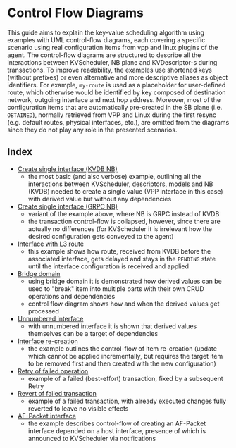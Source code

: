 # Control Flow Diagrams

This guide aims to explain the key-value scheduling algorithm using examples
with UML control-flow diagrams, each covering a specific scenario using real
configuration items from vpp and linux plugins of the agent. The control-flow
diagrams are structured to describe all the interactions between KVScheduler, NB
plane and KVDescriptor-s during transactions. To improve readability, the examples
use shortened keys (without prefixes) or even alternative and more descriptive
aliases as object identifiers. For example, `my-route` is used as a placeholder
for user-defined route, which otherwise would be identified by key composed
of destination network, outgoing interface and next hop address. Moreover, most
of the configuration items that are automatically pre-created in the SB plane
(i.e. `OBTAINED`), normally retrieved from VPP and Linux during the first resync
(e.g. default routes, physical interfaces, etc.), are omitted from the diagrams
since they do not play any role in the presented scenarios.


## Index

* [Create single interface (KVDB NB)][create-interface-kvdb]
  - the most basic (and also verbose) example, outlining all the interactions
    between KVScheduler, descriptors, models and NB (KVDB) needed to create
    a single value (VPP interface in this case) with derived value but without
    any dependencies
* [Create single interface (GRPC NB)][create-interface-grpc]
  - variant of the example above, where NB is GRPC instead of KVDB
  - the transaction control-flow is collapsed, however, since there are actually
    no differences (for KVScheduler it is irrelevant how the desired
    configuration gets conveyed to the agent)
* [Interface with L3 route][interface-and-route]
  - this example shows how route, received from KVDB before the associated
    interface, gets delayed and stays in the `PENDING` state until the interface
    configuration is received and applied
* [Bridge domain][bridge-domain]
  - using bridge domain it is demonstrated how derived values can be used to
    "break" item into multiple parts with their own CRUD operations and
    dependencies
  - control flow diagram shows how and when the derived values get processed
* [Unnumbered interface][unnumbered-interface]
  - with unnumbered interface it is shown that derived values themselves can be
    a target of dependencies
* [Interface re-creation][recreate-interface]
  - the example outlines the control-flow of item re-creation (update which
    cannot be applied incrementally, but requires the target item to be removed
    first and then created with the new configuration)
* [Retry of failed operation][retry-failed-ops]
  - example of a failed (best-effort) transaction, fixed by a subsequent Retry
* [Revert of failed transaction][revert-failed-txn]
  - example of a failed transaction, with already executed changes fully reverted
    to leave no visible effects
* [AF-Packet interface][af-packet-interface]
  - the example describes control-flow of creating an AF-Packet interface
    depended on a host interface, presence of which is announced to KVScheduler
    via notifications


[create-interface-kvdb]: cfd/vpp_interface.md
[create-interface-grpc]: cfd/vpp_interface_via_grpc.md
[interface-and-route]: cfd/vpp_ip_route.md
[bridge-domain]: cfd/bridge_domain.md
[unnumbered-interface]: cfd/unnumbered_interface.md
[recreate-interface]: cfd/recreate_interface.md
[retry-failed-ops]: cfd/retry_failed_operation.md
[revert-failed-txn]: cfd/revert_failed_txn.md
[af-packet-interface]: cfd/af_packet_interface.md
